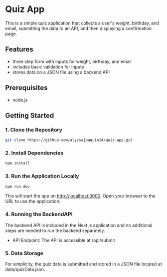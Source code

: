 # Quiz App

This is a simple quiz application that collects a user's weight, birthday, and email, submitting the data to an API, and then displaying a confirmation page.

## Features

- three step form with inputs for weight, birthday, and email
- includes basic validation for inputs
- stores data on a JSON file using a backend API 

## Prerequisites

- node.js

## Getting Started

### 1. Clone the Repository

```bash
git clone https://github.com/alyssajoaquin14/quiz-app.git
```

### 2. Install Dependencies 

```bash
npm install 
```

### 3. Run the Application Locally

```bash
npm run dev
```

This will start the app on <http://localhost:3000>. Open your browser to the URL to use the application.

### 4. Running the BackendAPI

The backend API is included in the Next.js application and no additional steps are needed to run the backend separately.

- API Endpoint: The API is accessible at /api/submit

### 5. Data Storage

For simplicity, the quiz data is submitted and stored in a JSON file located at data/quizData.json.

